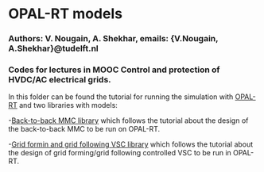 # OPAL-RT models
### Authors: V. Nougain, A. Shekhar, emails: {V.Nougain, A.Shekhar}@tudelft.nl
### Codes for lectures in MOOC Control and protection of HVDC/AC electrical grids.

In this folder can be found the tutorial for running the simulation with [OPAL-RT](/OPAL-RT/OP4510_RT-LAB.pdf) and two libraries with models:

-[Back-to-back MMC library](/OPAL-RT/BTB_MMC) which follows the tutorial about the design of the back-to-back MMC to be run on OPAL-RT.

-[Grid formin and grid following VSC library](/OPAL-RT/GFM_GFL_VSC) which follows the tutorial about the design of grid forming/grid following controlled VSC to be run in OPAL-RT.

